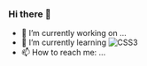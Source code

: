 ### Hi there 👋
- 🔭 I’m currently working on ...
- 🌱 I’m currently learning
![CSS3](C:\Users\maselbs\Desktop\Code\css3.svg)
- 📫 How to reach me: ...
